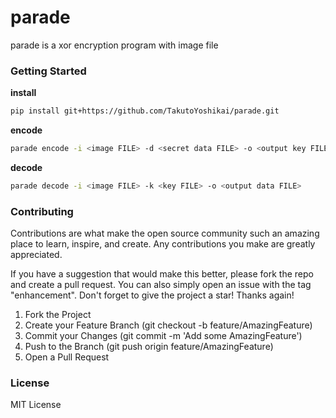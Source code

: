 # parade
parade is a xor encryption program with image file

### Getting Started
**install**
```bash
pip install git+https://github.com/TakutoYoshikai/parade.git
```
**encode**
```bash
parade encode -i <image FILE> -d <secret data FILE> -o <output key FILE>
```

**decode**
```bash
parade decode -i <image FILE> -k <key FILE> -o <output data FILE>
```

### Contributing

Contributions are what make the open source community such an amazing place to learn, inspire, and create. Any contributions you make are greatly appreciated.

If you have a suggestion that would make this better, please fork the repo and create a pull request. You can also simply open an issue with the tag "enhancement". Don't forget to give the project a star! Thanks again!

1. Fork the Project
2. Create your Feature Branch (git checkout -b feature/AmazingFeature)
3. Commit your Changes (git commit -m 'Add some AmazingFeature')
4. Push to the Branch (git push origin feature/AmazingFeature)
5. Open a Pull Request

### License
MIT License
